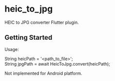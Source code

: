 # heic_to_jpg

HEIC to JPG converter Flutter plugin.

## Getting Started

Usage:

String heicPath = '<path_to_file>';<br/>
String jpgPath = await HeicToJpg.convert(heicPath);

Not implemented for Android platform.
